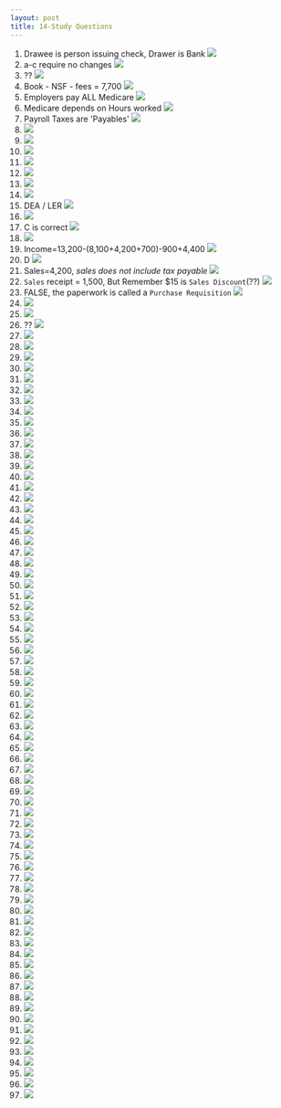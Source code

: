 ```yaml
---
layout: post
title: 14-Study Questions
--- 
```



1. Drawee is person issuing check, Drawer is Bank ![](/WrongQuestions/Screenshot.at.2024-04-18.17-04-22.png)
2. a-c require no changes ![](/WrongQuestions/Screenshot.at.2024-04-18.17-04-39.png)
3. ?? ![](/WrongQuestions/Screenshot.at.2024-04-18.17-05-03.png)
4. Book - NSF - fees = 7,700 ![](/WrongQuestions/Screenshot.at.2024-04-18.17-05-16.png)
5. Employers pay ALL Medicare ![](/WrongQuestions/Screenshot.at.2024-04-20.11-14-29.png)
6. Medicare depends on Hours worked ![](/WrongQuestions/Screenshot.at.2024-04-20.11-15-44.png)
7. Payroll Taxes are 'Payables' ![](/WrongQuestions/Screenshot.at.2024-04-20.11-17-20.png)
8. ![](/WrongQuestions/Screenshot.at.3b.cash.register.calc.png)
9.  ![](/WrongQuestions/Screenshot.at.nacpb.org-2024.02.15-11_40_32.png)
10. ![](/WrongQuestions/Screenshot.at.nacpb.org-2024.02.15-11_40_45.png)
11. ![](/WrongQuestions/Screenshot.at.nacpb.org-2024.02.15-11_40_58.png)
12. ![](/WrongQuestions/Screenshot.at.nacpb.org-2024.02.15-11_43_02.png)
13. ![](/WrongQuestions/Screenshot.from.2024-04-12.11-49-15.png)
14. ![](/WrongQuestions/Screenshot.from.2024-04-12.11-50-19.png)
15. DEA / LER ![](/WrongQuestions/Screenshot.from.2024-04-12.11-56-58.png)
16. ![](/WrongQuestions/Screenshot.from.2024-04-12.12-06-16.png)
17. C is correct ![](/WrongQuestions/Screenshot.from.2024-04-12.15-25-12.png)
18. ![](/WrongQuestions/Screenshot.from.2024-04-12.15-52-45.png)
19. Income=13,200-(8,100+4,200+700)-900+4,400 ![](/WrongQuestions/Screenshot.from.2024-04-12.15-53-26.png)
20. D ![](/WrongQuestions/Screenshot.from.2024-04-12.15-58-58.png)
21. Sales=4,200, *sales does not include tax payable* ![](/WrongQuestions/Screenshot.from.2024-04-12.16-04-44.png)
22. `Sales` receipt = 1,500, But Remember $15 is `Sales Discount`(??) ![](/WrongQuestions/Screenshot.from.2024-04-12.16-05-11.png)
23. FALSE, the paperwork is called a `Purchase Requisition` ![](/WrongQuestions/Screenshot.from.2024-04-12.16-08-16.png)
24. ![](/WrongQuestions/Screenshot.from.2024-04-12.16-19-32.png)
25. ![](/WrongQuestions/Screenshot.from.2024-04-12.16-09-18.png)
26. ?? ![](/WrongQuestions/Screenshot.from.2024-04-12.16-20-15.png)
27. ![](/WrongQuestions/Screenshot.from.2024-04-22.09-58-44.png)
28. ![](/WrongQuestions/Screenshot.from.2024-04-22.11-14-45.png)
29. ![](/WrongQuestions/Screenshot.from.2024-04-22.11-15-24.png)
30. ![](/WrongQuestions/Screenshot.from.2024-04-22.11-17-32.png)
31. ![](/WrongQuestions/Screenshot.from.2024-04-22.11-18-00.png)
32. ![](/WrongQuestions/Screenshot.from.2024-04-22.11-18-16.png)
33. ![](/WrongQuestions/Screenshot.from.2024-04-22.11-22-14.png)
34. ![](/WrongQuestions/Screenshot.from.2024-04-22.12-01-56.png)
35. ![](/WrongQuestions/Screenshot.from.2024-04-22.12-02-12.png)
36. ![](/WrongQuestions/Screenshot.from.2024-04-22.12-02-34.png)
37. ![](/WrongQuestions/Screenshot.from.2024-04-22.12-02-58.png)
38. ![](/WrongQuestions/Screenshot.from.2024-04-22.17-01-47.png)
39. ![](/WrongQuestions/Screenshot.from.2024-04-22.17-02-52.png)
40. ![](/WrongQuestions/Screenshot.from.2024-04-23.10-18-52.png)
41. ![](/WrongQuestions/Screenshot.from.2024-04-23.10-19-27.png)
42. ![](/WrongQuestions/Screenshot.from.2024-04-24.11-07-30.png)
43. ![](/WrongQuestions/Screenshot.from.2024-04-24.11-07-57.png)
44. ![](/WrongQuestions/Screenshot.from.2024-04-24.11-08-19.png)
45. ![](/WrongQuestions/Screenshot.from.2024-04-24.11-08-37.png)
46. ![](/WrongQuestions/Screenshot.from.2024-04-24.11-08-52.png)
47. ![](/WrongQuestions/Screenshot.from.2024-04-24.11-50-23.png)
48. ![](/WrongQuestions/Screenshot.from.2024-04-24.11-50-35.png)
49. ![](/WrongQuestions/Screenshot.from.2024-04-24.11-50-47.png)
50. ![](/WrongQuestions/Screenshot.from.2024-04-24.11-51-05.png)
51. ![](/WrongQuestions/Screenshot.from.2024-04-24.11-51-34.png)
52. ![](/WrongQuestions/Screenshot.from.2024-04-25.08-51-08.png)
53. ![](/WrongQuestions/Screenshot.from.2024-04-25.08-51-47.png)
54. ![](/WrongQuestions/Screenshot.from.2024-04-25.10-06-58.png)
55. ![](/WrongQuestions/Screenshot.from.2024-04-25.10-07-17.png)
56. ![](/WrongQuestions/Screenshot.from.2024-04-27.16-35-44.png)
57. ![](/WrongQuestions/Screenshot.from.2024-04-27.16-57-10.png)
58. ![](/WrongQuestions/Screenshot.from.2024-04-29.09-12-38.png)
59. ![](/WrongQuestions/Screenshot.from.2024-04-29.09-14-25.png)
60. ![](/WrongQuestions/Screenshot.from.2024-04-29.09-49-26.png)
61. ![](/WrongQuestions/Screenshot.from.2024-04-29.17-06-40.png)
62. ![](/WrongQuestions/Screenshot.from.2024-04-29.17-50-17.png)
63. ![](/WrongQuestions/Screenshot.from.2024-04-29.17-51-21.png)
64. ![](/WrongQuestions/Screenshot.from.2024-04-29.17-58-06.png)
65. ![](/WrongQuestions/Screenshot.from.2024-04-29.17-58-27.png)
66. ![](/WrongQuestions/Screenshot.from.2024-04-30.10-37-45.png)
67. ![](/WrongQuestions/Screenshot.from.2024-04-30.15-42-20.png)
68. ![](/WrongQuestions/Screenshot.from.2024-05-01.13-03-12.png)
69. ![](/WrongQuestions/Screenshot.from.2024-05-01.13-10-15.png)
70. ![](/WrongQuestions/Screenshot.from.2024-05-01.13-10-54.png)
71. ![](/WrongQuestions/Screenshot.from.2024-05-01.13-17-59.png)
72. ![](/WrongQuestions/Screenshot.from.2024-05-02.09-50-58.png)
73. ![](/WrongQuestions/Screenshot.from.2024-05-06.10-03-38.png)
74. ![](/WrongQuestions/Screenshot.from.2024-05-06.10-04-48.png)
75. ![](/WrongQuestions/Screenshot.from.2024-05-06.10-05-05.png)
76. ![](/WrongQuestions/Screenshot.from.2024-05-06.10-05-22.png)
77. ![](/WrongQuestions/Screenshot.from.2024-05-06.10-06-07.png)
78. ![](/WrongQuestions/Screenshot.from.2024-05-06.10-06-26.png)
79. ![](/WrongQuestions/Screenshot.from.2024-05-06.10-06-43.png)
80. ![](/WrongQuestions/Screenshot.from.2024-05-06.10-06-57.png)
81. ![](/WrongQuestions/Screenshot.from.2024-05-06.10-08-00.png)
82. ![](/WrongQuestions/Screenshot.from.2024-05-06.10-08-23.png)
83. ![](/WrongQuestions/Screenshot.from.2024-05-06.10-08-37.png)
84. ![](/WrongQuestions/Screenshot.from.2024-05-06.10-09-28.png)
85. ![](/WrongQuestions/Screenshot.from.2024-05-06.10-09-57.png)
86. ![](/WrongQuestions/Screenshot.from.2024-05-06.10-11-14.png)
87. ![](/WrongQuestions/Screenshot.from.2024-05-06.10-12-26.png)
88. ![](/WrongQuestions/Screenshot.from.2024-05-06.10-12-57.png)
89. ![](/WrongQuestions/Screenshot.from.2024-05-06.10-13-12.png)
90. ![](/WrongQuestions/Screenshot.from.2024-05-06.10-13-38.png)
91. ![](/WrongQuestions/Screenshot.from.2024-05-06.10-14-44.png)
92. ![](/WrongQuestions/Screenshot.from.2024-05-06.10-15-00.png)
93. ![](/WrongQuestions/Screenshot.from.2024-05-06.10-15-31.png)
94. ![](/WrongQuestions/Screenshot.from.2024-05-06.10-15-42.png)
95. ![](/WrongQuestions/Screenshot.from.2024-05-06.10-16-09.png)
96. ![](/WrongQuestions/Screenshot.from.2024-05-06.10-16-28.png)
97.  ![](/WrongQuestions/Screenshot.from.2024-05-06.10-16-57.png)

